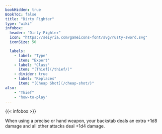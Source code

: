 ```yaml
---
bookHidden: true
BookToC: false
title: "Dirty Fighter"
type: "wiki"
infobox:
  header: "Dirty Fighter"
  icon: "https://seiyria.com/gameicons-font/svg/rusty-sword.svg"
  iconSize: 50

  labels:
    - label: "Type"
      item: "Expert"
    - label: "Class"
      item: "[Thief](/thief/)"
    - divider: true
    - label: "Replaces"
      item: "[Cheap Shot](/cheap-shot/)"
also:
    - "Thief"
    - "how-to-play"
---
```


{{< infobox >}}

When using a precise or hand weapon, your backstab deals an extra +1d8 damage and all other attacks deal +1d4 damage.